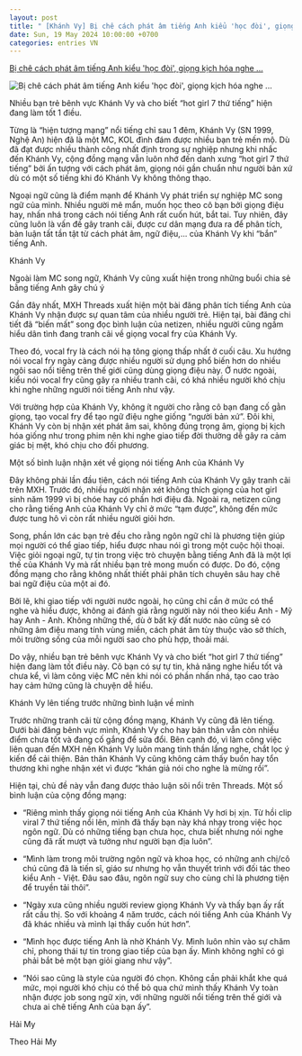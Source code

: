 ```yaml
---
layout: post
title: " [Khánh Vy] Bị chê cách phát âm tiếng Anh kiểu 'học đòi', giọng kịch hóa nghe ..."
date: Sun, 19 May 2024 10:00:00 +0700
categories: entries VN
---
```

[Bị chê cách phát âm tiếng Anh kiểu 'học đòi', giọng kịch hóa nghe ...](https://cafebiz.vn/bi-che-cach-phat-am-tieng-anh-kieu-hoc-doi-giong-kich-hoa-nghe-kho-chiu-khanh-vy-phan-ung-tinh-te-duoc-netizen-cong-1000-diem-176240518195716379.chn)

![Bị chê cách phát âm tiếng Anh kiểu 'học đòi', giọng kịch hóa nghe ...](https://cafebiz.cafebizcdn.vn/zoom/600_315/162123310254002176/2024/5/18/avatar1716036989376-17160369902001957342041-0-0-341-651-crop-1716037006581435964382.jpg)

Nhiều bạn trẻ bênh vực Khánh Vy và cho biết “hot girl 7 thứ tiếng” hiện đang làm tốt 1 điều.

Từng là “hiện tượng mạng” nổi tiếng chỉ sau 1 đêm, Khánh Vy (SN 1999, Nghệ An) hiện đã là một MC, KOL đình đám được nhiều bạn trẻ mến mộ. Dù đã đạt được nhiều thành công nhất định trong sự nghiệp nhưng khi nhắc đến Khánh Vy, cộng đồng mạng vẫn luôn nhớ đến danh xưng “hot girl 7 thứ tiếng” bởi ấn tượng với cách phát âm, giọng nói gần chuẩn như người bản xứ dù có một số tiếng khi đó Khánh Vy không thông thạo.



Ngoại ngữ cũng là điểm mạnh để Khánh Vy phát triển sự nghiệp MC song ngữ của mình. Nhiều người mê mẩn, muốn học theo cô bạn bởi giọng điệu hay, nhấn nhá trong cách nói tiếng Anh rất cuốn hút, bắt tai. Tuy nhiên, đây cũng luôn là vấn đề gây tranh cãi, được cư dân mạng đưa ra để phân tích, bàn luận tất tần tật từ cách phát âm, ngữ điệu,... của Khánh Vy khi “bắn” tiếng Anh.

Khánh Vy

Ngoài làm MC song ngữ, Khánh Vy cũng xuất hiện trong những buổi chia sẻ bằng tiếng Anh gây chú ý

Gần đây nhất, MXH Threads xuất hiện một bài đăng phân tích tiếng Anh của Khánh Vy nhận được sự quan tâm của nhiều người trẻ. Hiện tại, bài đăng chi tiết đã “biến mất” song đọc bình luận của netizen, nhiều người cũng ngầm hiểu dân tình đang tranh cãi về giọng vocal fry của Khánh Vy.

Theo đó, vocal fry là cách nói hạ tông giọng thấp nhất ở cuối câu. Xu hướng nói vocal fry ngày càng được nhiều người sử dụng phổ biến hơn do nhiều ngôi sao nổi tiếng trên thế giới cũng dùng giọng điệu này. Ở nước ngoài, kiểu nói vocal fry cũng gây ra nhiều tranh cãi, có khá nhiều người khó chịu khi nghe những người nói tiếng Anh như vậy.

Với trường hợp của Khánh Vy, không ít người cho rằng cô bạn đang cố gằn giọng, tạo vocal fry để tạo ngữ điệu nghe giống “người bản xứ”. Đôi khi, Khánh Vy còn bị nhận xét phát âm sai, không đúng trọng âm, giọng bị kịch hóa giống như trong phim nên khi nghe giao tiếp đời thường dễ gây ra cảm giác bị mệt, khó chịu cho đối phương.

Một số bình luận nhận xét về giọng nói tiếng Anh của Khánh Vy

Đây không phải lần đầu tiên, cách nói tiếng Anh của Khánh Vy gây tranh cãi trên MXH. Trước đó, nhiều người nhận xét không thích giọng của hot girl sinh năm 1999 vì bị chóe hay có phần hơi điệu đà. Ngoài ra, netizen cũng cho rằng tiếng Anh của Khánh Vy chỉ ở mức “tạm được”, không đến mức được tung hô vì còn rất nhiều người giỏi hơn.

Song, phần lớn các bạn trẻ đều cho rằng ngôn ngữ chỉ là phương tiện giúp mọi người có thể giao tiếp, hiểu được nhau nói gì trong một cuộc hội thoại. Việc giỏi ngoại ngữ, tự tin trong việc trò chuyện bằng tiếng Anh đã là một lợi thế của Khánh Vy mà rất nhiều bạn trẻ mong muốn có được. Do đó, cộng đồng mạng cho rằng không nhất thiết phải phân tích chuyên sâu hay chê bai ngữ điệu của một ai đó.

Bởi lẽ, khi giao tiếp với người nước ngoài, họ cũng chỉ cần ở mức có thể nghe và hiểu được, không ai đánh giá rằng người này nói theo kiểu Anh - Mỹ hay Anh - Anh. Không những thế, dù ở bất kỳ đất nước nào cũng sẽ có những âm điệu mang tính vùng miền, cách phát âm tùy thuộc vào sở thích, môi trường sống của mỗi người sao cho phù hợp, thoải mái.

Do vậy, nhiều bạn trẻ bênh vực Khánh Vy và cho biết “hot girl 7 thứ tiếng” hiện đang làm tốt điều này. Cô bạn có sự tự tin, khả năng nghe hiểu tốt và chưa kể, vì làm công việc MC nên khi nói có phần nhấn nhá, tạo cao trào hay cảm hứng cũng là chuyện dễ hiểu.

Khánh Vy lên tiếng trước những bình luận về mình

Trước những tranh cãi từ cộng đồng mạng, Khánh Vy cũng đã lên tiếng. Dưới bài đăng bênh vực mình, Khánh Vy cho hay bản thân vẫn còn nhiều điểm chưa tốt và đang cố gắng để sửa đổi. Bên cạnh đó, vì làm công việc liên quan đến MXH nên Khánh Vy luôn mang tinh thần lắng nghe, chắt lọc ý kiến để cải thiện. Bản thân Khánh Vy cũng không cảm thấy buồn hay tổn thương khi nghe nhận xét vì được “khán giả nói cho nghe là mừng rồi”.

Hiện tại, chủ đề này vẫn đang được thảo luận sôi nổi trên Threads. Một số bình luận của cộng đồng mạng:

- “Riêng mình thấy giọng nói tiếng Anh của Khánh Vy hơi bị xịn. Từ hồi clip viral 7 thứ tiếng nổi lên, mình đã thấy bạn này khá nhạy trong việc học ngôn ngữ. Dù có những tiếng bạn chưa học, chưa biết nhưng nói nghe cũng đã rất mượt và tưởng như người bạn địa luôn”.

- “Mình làm trong môi trường ngôn ngữ và khoa học, có những anh chị/cô chú cũng đã là tiến sĩ, giáo sư nhưng họ vẫn thuyết trình với đối tác theo kiểu Anh - Việt. Đâu sao đâu, ngôn ngữ suy cho cùng chỉ là phương tiện để truyền tải thôi”.

- “Ngày xưa cũng nhiều người review giọng Khánh Vy và thấy bạn ấy rất rất cầu thị. So với khoảng 4 năm trước, cách nói tiếng Anh của Khánh Vy đã khác nhiều và mình lại thấy cuốn hút hơn”.

- “Mình học được tiếng Anh là nhờ Khánh Vy. Mình luôn nhìn vào sự chăm chỉ, phong thái tự tin trong giao tiếp của bạn ấy. Mình không nghĩ có gì phải bắt bẻ một bạn giỏi giang như vậy”.

- “Nói sao cũng là style của người đó chọn. Không cần phải khắt khe quá mức, mọi người khó chịu có thể bỏ qua chứ mình thấy Khánh Vy toàn nhận được job song ngữ xịn, với những người nổi tiếng trên thế giới và chưa ai chê tiếng Anh của bạn ấy”.

Hải My

Theo Hải My

